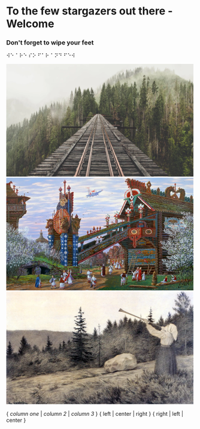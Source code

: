 # To the few stargazers out there - Welcome

### Don't forget to wipe your feet

⠺⠑ ⠁⠗⠑ ⠎⠕ ⠋⠁⠗ ⠁⠝⠙ ⠋⠑⠺

<img src=".pix/train.webp" style="width: 500px; height: 300px;">
<img src=".pix/ivanov01.webp" style="width: 500px; height: 300px;">
<img src=".pix/op_under_fjeldet_toner_en_lur.webp" style="width: 500px; height: 300px;">

{ *column one* | *column 2* | *column 3* }
{ left  | center |  right }
{  right | left  |  center  }
